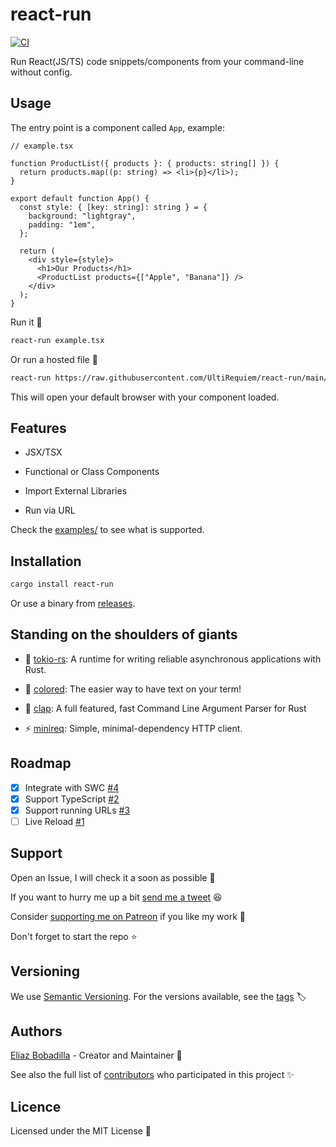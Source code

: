 # react-run

[![CI](https://github.com/UltiRequiem/react-run/actions/workflows/ci.yaml/badge.svg)](https://github.com/UltiRequiem/react-run/actions/workflows/ci.yaml)

Run React(JS/TS) code snippets/components from your command-line without config.

## Usage

The entry point is a component called `App`, example:

```tsx
// example.tsx

function ProductList({ products }: { products: string[] }) {
  return products.map((p: string) => <li>{p}</li>);
}

export default function App() {
  const style: { [key: string]: string } = {
    background: "lightgray",
    padding: "1em",
  };

  return (
    <div style={style}>
      <h1>Our Products</h1>
      <ProductList products={["Apple", "Banana"]} />
    </div>
  );
}
```

Run it 🏃

```sh
react-run example.tsx
```

Or run a hosted file 🤖

```sh
react-run https://raw.githubusercontent.com/UltiRequiem/react-run/main/examples/typescript.tsx
```

This will open your default browser with your component loaded.

## Features

- JSX/TSX

- Functional or Class Components

- Import External Libraries

- Run via URL

Check the [examples/](./examples) to see what is supported.

## Installation

```sh
cargo install react-run
```

Or use a binary from
[releases](https://github.com/UltiRequiem/react-run/releases/latest).

## Standing on the shoulders of giants

- 🗼 [tokio-rs](https://github.com/tokio-rs/tokio): A runtime for writing
  reliable asynchronous applications with Rust.

- 🤗 [colored](https://github.com/mackwic/colored): The easier way to have text
  on your term!

- 👏 [clap](https://github.com/clap-rs/clap): A full featured, fast Command Line
  Argument Parser for Rust

- ⚡ [minireq](https://github.com/neonmoe/minreq): Simple, minimal-dependency
  HTTP client.

## Roadmap

- [x] Integrate with SWC [#4](https://github.com/UltiRequiem/react-run/issues/4)
- [x] Support TypeScript [#2](https://github.com/UltiRequiem/react-run/issues/2)
- [x] Support running URLs
      [#3](https://github.com/UltiRequiem/react-run/issues/3)
- [ ] Live Reload [#1](https://github.com/UltiRequiem/react-run/issues/1)

## Support

Open an Issue, I will check it a soon as possible 👀

If you want to hurry me up a bit
[send me a tweet](https://twitter.com/UltiRequiem) 😆

Consider [supporting me on Patreon](https://patreon.com/UltiRequiem) if you like
my work 🙏

Don't forget to start the repo ⭐

## Versioning

We use [Semantic Versioning](http://semver.org). For the versions available, see
the [tags](https://github.com/UltiRequiem/react-run/tags) 🏷️

## Authors

[Eliaz Bobadilla](https://ultirequiem.com) - Creator and Maintainer 💪

See also the full list of
[contributors](https://github.com/UltiRequiem/react-run/contributors) who
participated in this project ✨

## Licence

Licensed under the MIT License 📄
